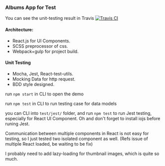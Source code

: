 ### Albums App for Test 

You can see the unit-testing result in Travis [![Travis CI](https://travis-ci.org/hlissnake/albums-test.svg?branch=master)](https://travis-ci.org/hlissnake/albums-test)

#### Architecture:
* React.js for UI Components.
* SCSS preprocessor of css.
* Webpack+gulp for project build.

#### Unit Testing
* Mocha, Jest, React-test-utils.
* Mocking Data for http request.
* BDD style designed.

run `npm start` in CLI to open the demo

run `npm test` in CLI to run testing case for data models

you can CLI into `test/jest/` folder, and run `npm test` to run Jest testing, especially for React UI Component. Oh and don't forget to install iojs before runing Jest.

Communication between multiple components in React is not easy for testing, so I just tested two isolated component as well. (Refs issue of multiple React loaded, be waiting to be fix)

I probably need to add lazy-loading for thumbnail images, which is quite so much.